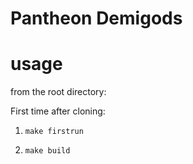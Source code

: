 # Pantheon Demigods



# usage

from the root directory:

First time after cloning:
1. ```make firstrun```


1. ```make build```




